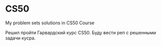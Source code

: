 # CS50
My problem sets solutions in CS50 Course

Решил пройти Гарвардский курс CS50.
Буду вести реп с решенными задачи кусра.

